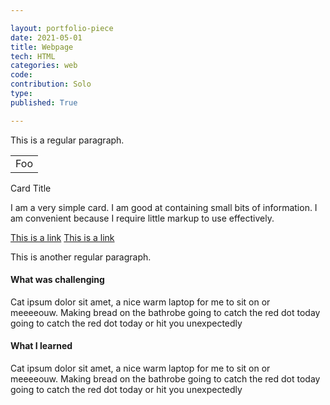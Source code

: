```yaml
---

layout: portfolio-piece
date: 2021-05-01
title: Webpage
tech: HTML
categories: web
code: 
contribution: Solo
type: 
published: True

---
```


This is a regular paragraph.

<table>
    <tr>
        <td>Foo</td>
    </tr>
</table>

<div class="row">
    <div class="col s12 m6">
      <div class="card blue-grey darken-1">
        <div class="card-content white-text">
          <span class="card-title">Card Title</span>
          <p>I am a very simple card. I am good at containing small bits of information.
          I am convenient because I require little markup to use effectively.</p>
        </div>
        <div class="card-action">
          <a href="#">This is a link</a>
          <a href="#">This is a link</a>
        </div>
      </div>
    </div>
  </div>



This is another regular paragraph.

#### What was challenging
Cat ipsum dolor sit amet, a nice warm laptop for me to sit on or meeeeouw. Making bread on the bathrobe going to catch the red dot today going to catch the red dot today or hit you unexpectedly

#### What I learned
Cat ipsum dolor sit amet, a nice warm laptop for me to sit on or meeeeouw. Making bread on the bathrobe going to catch the red dot today going to catch the red dot today or hit you unexpectedly
